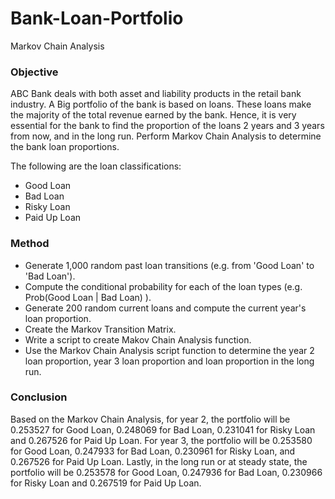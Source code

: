 # Bank-Loan-Portfolio
Markov Chain Analysis


### Objective ###

ABC Bank deals with both asset and liability products in the retail bank industry. A Big portfolio of the bank is based on loans. These loans make the majority of the total revenue earned by the bank. Hence, it is very essential for the bank to find the proportion of the loans 2 years and 3 years from now, and in the long run. Perform Markov Chain Analysis to determine the bank loan proportions. 

The following are the loan classifications:
 - Good Loan
 - Bad Loan
 - Risky Loan
 - Paid Up Loan

### Method ###
 - Generate 1,000 random past loan transitions (e.g. from 'Good Loan' to 'Bad Loan').
 - Compute the conditional probability for each of the loan types (e.g.  Prob(Good Loan | Bad Loan) ).
 - Generate 200 random current loans and compute the current year's loan proportion. 
 - Create the Markov Transition Matrix.
 - Write a script to create Makov Chain Analysis function.
 - Use the Markov Chain Analysis script function to determine the year 2 loan proportion, year 3 loan proportion and loan proportion in the long run.

### Conclusion
Based on the Markov Chain Analysis, for year 2, the portfolio will be 0.253527 for Good Loan, 0.248069 for Bad Loan, 0.231041 for Risky Loan and 0.267526 for Paid Up Loan. For year 3, the portfolio will be 0.253580 for Good Loan, 0.247933 for Bad Loan, 0.230961 for Risky Loan, and 0.267526 for Paid Up Loan. Lastly, in the long run or at steady state, the portfolio will be 0.253578 for Good Loan, 0.247936 for Bad Loan, 0.230966 for Risky Loan and 0.267519 for Paid Up Loan.
